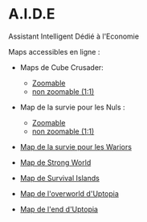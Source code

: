 # A.I.D.E

Assistant Intelligent Dédié à l'Economie

Maps accessibles en ligne :

- Maps de Cube Crusader:
  - [Zoomable](https://theaveron.github.io/A.I.D.E/Maps/OCube_crusader/zoom/unmined.index.html)
  - [non zoomable (1:1)](https://theaveron.github.io/A.I.D.E/Maps/OCube_crusader/nozoom/unmined.index.html)

- Map de la survie pour les Nuls :

  - [Zoomable](https://theaveron.github.io/A.I.D.E/Maps/OLSLN/zoom/unmined.index.html)
  - [non zoomable (1:1)](https://theaveron.github.io/A.I.D.E/Maps/OLSLN/nozoom/unmined.index.html)
  
- [Map de la survie pour les Wariors](https://theaveron.github.io/A.I.D.E/Maps/OLSPLW_zoom/unmined.index.html)

- [Map de Strong World](https://theaveron.github.io/A.I.D.E/Maps/OStrong_world_zoom/unmined.index.html)

- [Map de Survival Islands](https://theaveron.github.io/A.I.D.E/Maps/OSurvival_islands_zoom/unmined.index.html)

- [Map de l'overworld d'Uptopia](https://theaveron.github.io/A.I.D.E/Maps/OUtopia_zoom/unmined.index.html)

- [Map de l'end d'Uptopia](https://theaveron.github.io/A.I.D.E/Maps/EUtopia_zoom/unmined.index.html)
